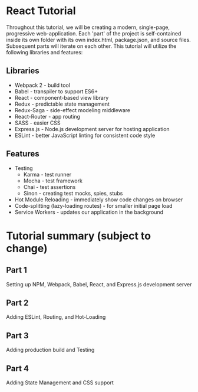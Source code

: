 # React Tutorial
Throughout this tutorial, we will be creating a modern, single-page, progressive web-application. Each 'part' of the project is self-contained inside its own folder with its own index.html, package.json, and source files. Subsequent parts will iterate on each other. This tutorial will utilize the following libraries and features:

## Libraries
* Webpack 2 - build tool
* Babel - transpiler to support ES6+
* React - component-based view library
* Redux - predictable state management
* Redux-Saga - side-effect modeling middleware
* React-Router - app routing
* SASS - easier CSS
* Express.js - Node.js development server for hosting application
* ESLint - better JavaScript linting for consistent code style

## Features
* Testing
    * Karma - test runner
    * Mocha - test framework
    * Chai - test assertions
    * Sinon - creating test mocks, spies, stubs
* Hot Module Reloading - immediately show code changes on browser
* Code-splitting (lazy-loading routes) - for smaller initial page load
* Service Workers - updates our application in the background

# Tutorial summary (subject to change)
## Part 1
Setting up NPM, Webpack, Babel, React, and Express.js development server

## Part 2
Adding ESLint, Routing, and Hot-Loading

## Part 3
Adding production build and Testing

## Part 4
Adding State Management and CSS support
